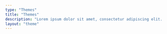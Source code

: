 ```yaml
---
type: "Themes"
title: "Themes"
description: "Lorem ipsum dolor sit amet, consectetur adipiscing elit. Nunc tempus laoreet leo sit amet iaculis."
layout: "theme"
---
```

